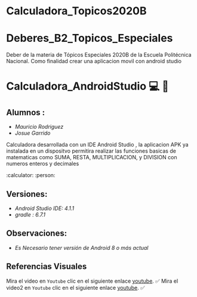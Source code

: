 # Calculadora_Topicos2020B

# Deberes_B2_Topicos_Especiales
Deber de la materia de Tópicos Especiales 2020B de la Escuela Politécnica Nacional. Como finalidad crear una aplicacion movil con android studio

# Calculadora_AndroidStudio :computer: :iphone:


## Alumnos : 
 
* *Mauricio Rodriguez*
* *Josue Garrido*


Calculadora desarrollada con un IDE Android Studio , la aplicacion APK ya instalada en un dispositvo permitira realizar las funciones basicas de matematicas como SUMA,
RESTA, MULTIPLICACION, y DIVISION con numeros enteros y decimales

:calculator: :person:

## Versiones:

* *Android Studio IDE: 4.1.1*
* *gradle : 6.7.1*

## Observaciones:

* *Es Necesario tener versión de Android 8 o más actual*


## Referencias Visuales

Mira el video en `Youtube` clic en el siguiente enlace [youtube](https://www.youtube.com/watch?v=shUMeK4cB58&feature=youtu.be). :white_check_mark:
Mira el video2 en `Youtube` clic en el siguiente enlace [youtube](https://www.youtube.com/watch?v=EOG-68B1e7I&feature=youtu.be). :white_check_mark:
